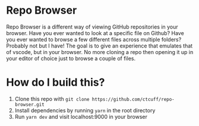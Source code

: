 # Repo Browser
Repo Browser is a different way of viewing GitHub repositories in your browser. Have you ever wanted to look at a specific file on Github? Have you ever wanted to browse a few different files across multiple folders? Probably not but I have! The goal is to give an experience that emulates that of vscode, but in your browser. No more cloning a repo then opening it up in your editor of choice just to browse a couple of files.

# How do I build this?
1. Clone this repo with `git clone https://github.com/ctcuff/repo-browser.git`
2. Install dependencies by running `yarn` in the root directory
3. Run `yarn dev` and visit localhost:9000 in your browser
